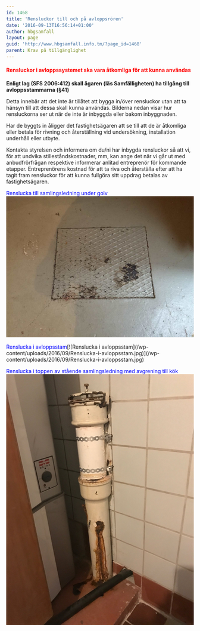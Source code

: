 ```yaml
---
id: 1468
title: 'Rensluckor till och på avloppsrören'
date: '2016-09-13T16:56:14+01:00'
author: hbgsamfall
layout: page
guid: 'http://www.hbgsamfall.info.tm/?page_id=1468'
parent: Krav på tillgänglighet
---
```


#### <span style="color: #ff0000;">**Rensluckor i avloppssystemet ska vara åtkomliga för att kunna användas**</span>

**Enligt lag (SFS 2006:412) skall ägaren (läs Samfälligheten) ha tillgång till avloppsstammarna (§41)**

Detta innebär att det inte är tillåtet att bygga in/över rensluckor utan att ta hänsyn till att dessa skall kunna användas. Bilderna nedan visar hur rensluckorna ser ut när de inte är inbyggda eller bakom inbyggnaden.

Har de byggts in åligger det fastighetsägaren att se till att de är åtkomliga eller betala för rivning och återställning vid undersökning, installation underhåll eller utbyte.

Kontakta styrelsen och informera om du/ni har inbygda rensluckor så att vi, för att undvika stilleståndskostnader, mm, kan ange det när vi går ut med anbudfrörfrågan respektive informerar anlitad entreprenör för kommande etapper. Entreprenörens kostnad för att ta riva och återställa efter att ha tagit fram rensluckor för att kunna fullgöra sitt uppdrag betalas av fastighetsägaren.

<span style="color: #0000ff;">Renslucka till samlingsledning under golv</span>[![Renslucka till samlingsledning under golv](/wp-content/uploads/2016/09/Renslucka-till-samlingsledning-under-golv.jpg)](/wp-content/uploads/2016/09/Renslucka-till-samlingsledning-under-golv.jpg)

<span style="color: #0000ff;">  
Renslucka i avloppsstam</span>[![Renslucka i avloppsstam](/wp-content/uploads/2016/09/Renslucka-i-avloppsstam.jpg)](/wp-content/uploads/2016/09/Renslucka-i-avloppsstam.jpg)

<span style="color: #0000ff;"> Renslucka i toppen av stående samlingsledning med avgrening till kök</span>  
[![](/wp-content/uploads/2018/03/Renslucka-i-stående-samlingsledning-med-avgrening-för-kök.jpg)](/wp-content/uploads/2018/03/Renslucka-i-stående-samlingsledning-med-avgrening-för-kök.jpg)
